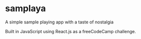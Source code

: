 # samplaya
A simple sample playing app with a taste of nostalgia

Built in JavaScript using React.js as a freeCodeCamp challenge.